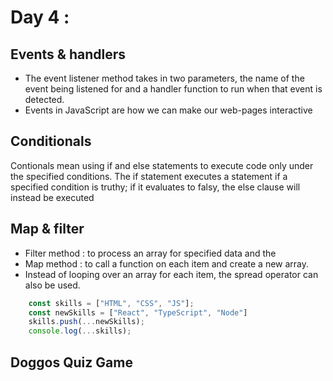 # Day 4 : 
## Events & handlers

- The event listener method takes in two parameters, the name of the event being listened for and a handler function to run when that event is detected.
- Events in JavaScript are how we can make our web-pages interactive

## Conditionals
Contionals mean using if and else statements to execute code only under the specified conditions. The if statement executes a statement if a specified condition is truthy; if it evaluates to falsy, the else clause will instead be executed
## Map & filter
 - Filter method : to process an array for specified data and the 
 - Map method : to call a function on each item and create a new array.
- Instead of looping over an array for each item, the spread operator can also be used.
```javascript
    const skills = ["HTML", "CSS", "JS"];
    const newSkills = ["React", "TypeScript", "Node"]
    skills.push(...newSkills);
    console.log(...skills);
```
## Doggos Quiz Game
